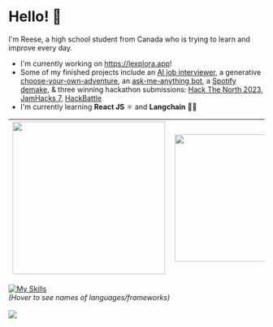 # Hello! 👋
I'm Reese, a high school student from Canada who is trying to learn and improve every day.

- I'm currently working on https://lexplora.app!
- Some of my finished projects include an [AI job interviewer](https://github.com/r-chong/interviewgpt), a generative [choose-your-own-adventure](https://github.com/r-chong/dreamlandai), an [ask-me-anything bot](https://github.com/r-chong/GPT-AMA-Bot), a [Spotify demake](https://github.com/r-chong/spotty), & three winning hackathon submissions: [Hack The North 2023](https://devpost.com/software/hawkeye-amc4n7), [JamHacks 7](https://devpost.com/software/creative-juices-come-later), [HackBattle](https://devpost.com/software/outfit-social-app)
- I'm currently learning **React JS** ⚛️ and **Langchain** 🦜🔗

|[<img align="left" src="https://github-readme-stats.vercel.app/api?username=r-chong&show_icons=true&count_private=true&hide_border=true&theme=github_dark" width="300" />](#)|[<img align="left" src="https://github-readme-stats.vercel.app/api/top-langs/?username=r-chong&hide_border=true&layout=compact&theme=github_dark" width="250"/>](#)
|---|---|

[![My Skills](https://skillicons.dev/icons?i=html,css,js,git,react,nodejs,express,tailwind,python,raspberrypi,java,firebase&perline=18)](https://github.com/r-chong "HTML, CSS, JavaScript, Git, React JS, Node JS, Express JS, Tailwind, Python, Raspberry Pi, Java, Firebase")
<br>
*(Hover to see names of languages/frameworks)*
<br><br>
<img src="https://komarev.com/ghpvc/?username=r-chong"/>
